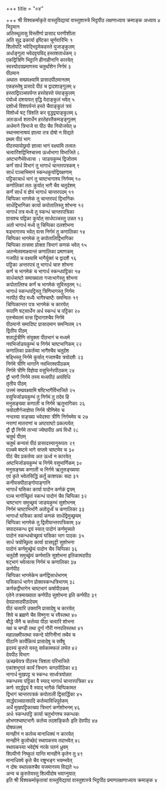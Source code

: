 +++
title = "०४"

+++
श्री विश्वकर्माकृते वास्तुविद्यायां वास्तुशास्त्रे भिट्टपीठ लक्षणाध्याय
क्रमाङ्क अध्याय ४  
भिट्टमान  
अतिस्थूलासु विस्तीर्णा प्रासाद घरणीशीला  
अति सुद्र ढकार्या इष्टिका चूर्णवारिभिः १  
शिलोपटि भवेद्भिट्टमेकहस्ते युजाङ्कुलम्  
अर्धाङ्गुला भवेदवृयविद् हस्तशतार्धकम् २  
एकद्वित्रिणि भिट्टानि हीनाहीनानि कारयेत्  
स्वस्योदयप्रमाणस्य चतुर्थांशेन निर्गमं ३  
पीठमान  
अथातः सम्प्रवक्ष्यामि प्रासादपीठमानतम्  
एकहस्तेषु प्रासादे पीठं च द्वादशाङ्गुलम् ४  
हस्ताद्विपञ्चपर्यन्त हस्तेहस्ते पंवाङ्कुलम्  
पंयोर्ध्व दशयावत् वृद्धि वेदाङ्कुलं भवेत् ५  
दशोर्ध्व विशपर्यन्तं हस्ते चैवाङ्कुलं त्रयं  
विशोर्ध्व षट् त्रिंशति कर वृद्धद्वयाङ्कुलम् ६  
अतःऊर्ध्व शतार्धेन हरतेहरतैकमङ्ङ्गुलम्  
अर्धमाने त्रिभाजे वा पीठ चैव नियोजयेत् ७  
स्थानमानाश्रयं ज्ञात्वा तत्र दोषो न विद्यते  
प्रथम पीठं भाग  
पीठस्यायोछ्रयो ज्ञात्वा भागं वक्ष्यामि तत्वतः  
चत्वारिंशद्विभिश्चास्य ऊर्ध्वभागा विभाजिते ८  
अष्टभागैर्भवेध्वत्स । जाडयकुम्भं द्विजोत्तम  
कर्णं सार्ध विभागं तु भागार्ध चान्तरपत्रकम् ९  
सार्ध पञ्चाभिमानं स्कन्धकुर्याद्वियक्षणाम्  
पट्टिकाचार्ध भागं तु चाष्टभागाश्य निर्गमम् १०  
कर्णालिकां ततः कुर्यात् भागै चैव चतुर्दशम्  
कर्णं सार्धं यं ज्ञेयं भागार्ध चान्तरपदम् ११  
चिप्पिका भागमेकं तु चान्तरपदं द्विभागिकः  
सार्धद्विभागिका कार्या कपोतालिस्तु शोभना १२  
भागार्धं तत्र मध्ये तु स्कन्धं चान्तरपत्रिका  
ग्रासश्च पद्विका कुर्यात् सार्धपञ्चस्तु उन्नत १३  
अतो भागार्ध मध्ये तु चिप्पिका दलशोभना  
षड्भागास्य भवेत् वत्स निर्गमं तु कणालिका १४  
चिप्पिका भागमेकं तु कपोतालिर्द्विभागिका  
चिप्पिका तत्समा प्रोक्ता त्रिभागं कणकं भवेत् १५  
अतन्मेतवमाक्ष्यान्तं कणालिका प्रमाणकम्   
गजपीठं च वक्ष्यामि भागैर्युक्तं च द्वादशै १६  
पट्टिका अन्तरपत्रं तु भागार्ध चारु शोभना  
कर्ण च भागमेकं च भागार्ध स्कन्धपट्टिका १७  
सार्धचाष्टो समाख्याता गजाःभागेस्तु शोभना  
कपोतालिश्च कर्णं च भागमेकं सुविस्तृतम् १८  
भागार्ध स्कन्धपट्टिस्तु त्रिणिभागस्तु निर्गमः  
नरपीठं पीठ मध्यैः भागैश्चाष्टैः समन्वितः १९  
चिप्पिकान्तर पत्रः भागमेकं च कारयेत्  
रूपाणि षट्सार्धेन अर्ध स्कन्धं च पट्टिका २०  
एतन्मेवतमं वत्स द्विभागाश्चैव निर्गमे  
पीठमानो समादिष्ट प्रासादमान समन्वितम् २१  
द्वितीय पीठम्  
शतार्द्धत्रीणि संयुक्ता पीठभागं च मध्यमे  
नवभिर्जाडयकुम्भं च निर्गमं चाष्टभागिकम् २२  
कणालिका प्रकर्तव्या भागैश्चैव चतुर्दश  
षड्भिस्तु निर्गमे कुर्यात् गजाश्चैव त्रयोदशैः २३  
निर्गमे त्रीणि भागानि नवभिरश्वपीठकम्  
निर्गमे त्रीणि विज्ञेया वसुभिर्नरपीठकम् २४  
द्वौ भागौ निर्गमे तस्य मध्यपीठं अयंविधि  
तृतीय पीठम्  
उत्तमं सम्प्रवक्ष्यामि षष्टिभागैर्विभाजिते २५  
वसुभिर्जाडयकुम्भं तु निर्गमं तु तदेव हि  
मनुसङ्ख्या कणाली च निर्गमे ऋतुभागिकाः २६  
त्रयोदशैर्गजाज्ञेया निर्गमे त्रीणिमेव च  
नन्दस्या सङ्ख्या भवेदश्वा त्रीणि निर्गममेव च २७  
नराणां मातराणां च अष्टवाष्टो प्रकल्पयेत्  
द्वौ द्वौ निर्गमे ताभ्यां ज्येष्ठपीठ अयं विधौ २८  
चतुर्थ पीठम्  
चतुर्थ कन्यसं पीठं प्रासादस्यानुरूपतः २९  
पञ्चमे षष्टमे भागे सप्तमे चाष्टमेव च ३०  
पीठं चैव प्रकर्तव्य अत ऊर्ध्व न कारयेत्  
अष्टभिर्जाडयकुम्भं च निर्गमे वसुभार्णिकम् ३०  
मनुसङ्ख्य कणाली च निर्गमे ऋतुसङ्ख्यया  
एवं कृते भवेतसिद्धिं कर्तुं काशपकः सदा ३१  
कनीयसपीठाङ्गोपाङ्गानि  
भागार्धं घसिका कार्या पादोन कर्णकं द्वयम्  
पञ्च भागोच्छ्रितं स्कन्धं पादोनं चैव चिप्पिका ३२  
चाष्टभाग समुच्छ्रयं जाडयकुम्भं सुशोभनम्  
निर्गमं चाष्टाभिर्भागै अतोदूर्ध्वं च कणालिका ३३  
भागार्धा घसिका कार्या कणकं सार्धद्विमुच्छ्रयम्   
चिप्पिका भागमेकं तु द्वितीयान्तरपत्रिकाम् ३४  
सपादस्कन्ध द्वयं स्यात् पादोनं कर्णमुच्यते  
पादोनं स्कन्धचोच्छ्रायं घसिका भाग पादकः ३५  
सार्ध त्रयोच्छ्रिता कार्या ग्रासपृट्टी सुशोभना  
पादोनं कर्णमुच्छ्रेयं पादोन चैव चिप्पिका ३६  
चतुर्दशै समुच्छ्रेयं कर्णमालि सुशोभना इतिकामदपीठ  
षट्भागं भवेत्वत्स निर्गमं च कणालिका ३७  
कर्णपीठ  
चिप्पिका भागमेकेन कर्णद्विसार्धभागम्  
घसिकार्ध भागेन प्रोक्तस्कन्धत्रिभागम् ३८  
कर्णकद्वीभागेन चाष्टभागं कर्षापीठकम्  
एतेने तत्रमाख्याता कर्णपीठ सुशोभना इति कर्णपीठ ३९  
देवप्रासादपीठादेयम्  
पीठं चत्वारि उक्तानि प्रासादेषु च कारयेत्  
शिवे च ब्रह्मणे चैव विष्णुना च रवैस्तथा ४०  
बौद्धे जैनै च कर्तव्या पीठा चत्वारि शोभना  
यक्षं च चण्डी तथा दुर्गा गौरी गणपतिस्तथा ४१  
महालक्ष्मीस्तथा स्कन्दे योगिनीनां तथैव च  
पीठानि कार्येन्नित्यं प्रासादेषु च सर्वेषु  
इदस्यं कुरुते यस्तु सर्वकामफलं लभेत ४२  
देवपीठ विभाग  
ऊच्छयेयत्र पीठस्य त्रिशता परिभाजिते  
एकांशभूगतं कार्यं त्रिभागः कण्ठपीठिका ४३  
भागार्ध मुखपट्ट च स्कन्धः सार्ध्वत्रयोन्नत  
स्कन्धस्य पट्टिका वै स्याद् भागार्ध चान्तरपत्रिका ४४  
कर्णः सार्द्धद्वयं वै स्याद् भागैकं चिप्पिकामत  
द्विभागं चान्तरपत्रकं कपोताली द्विसार्द्धिका ४५  
सार्द्धपञ्चग्रासपदि कर्तव्याविधिपूर्वकम्  
अर्धे मुखपट्टिकाख्या त्रिभागं कर्णशोभनम् ४६  
अर्धः स्कन्धपट्टि कार्या चतुर्भागश्च स्कन्धकः  
क्षोभणश्चाष्टभागैः कर्तव्य तदशङ्कितैः इति देवपीठ ४७  
दोषफलम्  
मानहीनं न कर्तव्य मानाधिक्यं न कारयेत्  
मानहीने कुलोच्छेदं स्थापकस्य तदाभवेत् ४८  
स्थापकस्या भवेद्दोषं नरके पतनं ध्रुवम्  
शिल्पीनो निष्कुलं यान्ति मानहीने कृतेन तु ४९  
मानाधिक्ये कृते चैव राष्ट्रभङ्ग भयम्भवेत्  
न दोषः स्थापकश्चैव यजमानस्य विद्यते ५०  
अन्य च कुरुतेयस्तु शिल्पीदोष भवाप्नुयात्  
इति श्री विश्वकर्माकृतायां वास्तुविद्यायां वास्तुशास्त्रे भिट्टपीठ
प्रमाणलक्षणाध्याय क्रमाङ्क ४  
